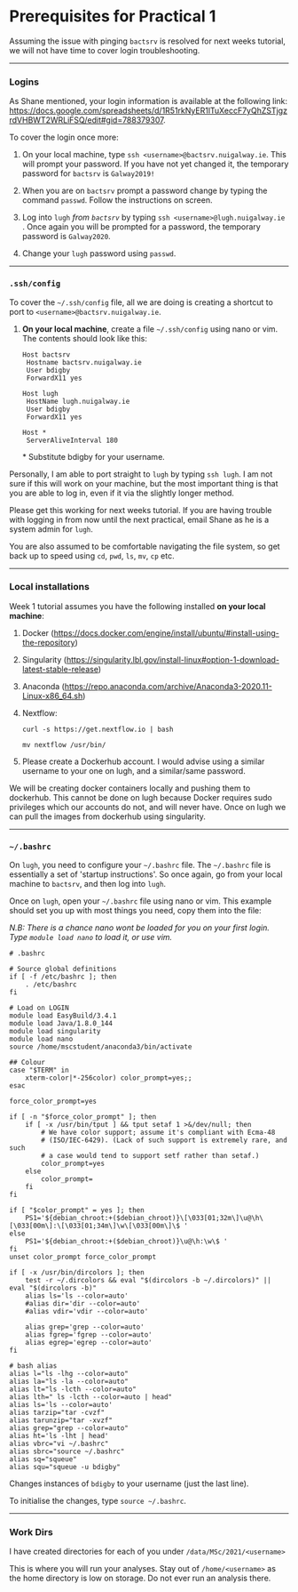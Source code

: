 # Prerequisites for Practical 1

Assuming the issue with pinging `bactsrv` is resolved for next weeks tutorial, we will not have time to cover login troubleshooting.

***

### Logins

As Shane mentioned, your login information is available at the following link: https://docs.google.com/spreadsheets/d/1R51rkNyER1lTuXeccF7yQhZSTjgzrdVHBWT2WRLiFSQ/edit#gid=788379307.

To cover the login once more:

1. On your local machine, type `ssh <username>@bactsrv.nuigalway.ie`. This will prompt your password. If you have not yet changed it, the temporary password for `bactsrv` is `Galway2019!`

2. When you are on `bactsrv` prompt a password change by typing the command `passwd`. Follow the instructions on screen. 
3. Log into `lugh` *from `bactsrv`* by typing `ssh <username>@lugh.nuigalway.ie` . Once again you will be prompted for a password, the temporary password is `Galway2020`.
4. Change your `lugh` password using `passwd`.

***

### `.ssh/config`

To cover the `~/.ssh/config` file, all we are doing is creating a shortcut to port to `<username>@bactsrv.nuigalway.ie`.

1. **On your local machine**, create a file `~/.ssh/config` using nano or vim. The contents should look like this:

   ```
   Host bactsrv
   	Hostname bactsrv.nuigalway.ie
   	User bdigby
   	ForwardX11 yes
   
   Host lugh
   	HostName lugh.nuigalway.ie
   	User bdigby
   	ForwardX11 yes
   
   Host *
   	ServerAliveInterval 180
   ```

   \* Substitute bdigby for your username. 

Personally, I am able to port straight to `lugh` by typing `ssh lugh`. I am not sure if this will work on your machine, but the most important thing is that you are able to log in, even if it via the slightly longer method. 

Please get this working for next weeks tutorial. If you are having trouble with logging in from now until the next practical, email Shane as he is a system admin for `lugh`. 

You are also assumed to be comfortable navigating the file system, so get back up to speed using `cd`, `pwd`, `ls`, `mv`, `cp` etc. 

***

### Local installations

Week 1 tutorial assumes you have the following installed **on your local machine**:

1. Docker (https://docs.docker.com/engine/install/ubuntu/#install-using-the-repository)

2. Singularity (https://singularity.lbl.gov/install-linux#option-1-download-latest-stable-release)

3. Anaconda (https://repo.anaconda.com/archive/Anaconda3-2020.11-Linux-x86_64.sh)

4. Nextflow:

   ```
   curl -s https://get.nextflow.io | bash
   
   mv nextflow /usr/bin/
   ```

5. Please create a Dockerhub account. I would advise using a similar username to your one on lugh, and a similar/same password.

We will be creating docker containers locally and pushing them to dockerhub. This cannot be done on lugh because Docker requires sudo privileges which our accounts do not, and will never have. Once on lugh we can pull the images from dockerhub using singularity. 

***

### `~/.bashrc`

On `lugh`, you need to configure your `~/.bashrc` file. The `~/.bashrc` file is essentially a set of 'startup instructions'. So once again, go from your local machine to `bactsrv`, and then log into `lugh`. 

Once on `lugh`, open your `~/.bashrc` file using nano or vim. This example should set you up with most things you need, copy them into the file:

*N.B: There is a chance nano wont be loaded for you on your first login. Type `module load nano` to load it, or use vim.*

```
# .bashrc

# Source global definitions
if [ -f /etc/bashrc ]; then
	. /etc/bashrc
fi

# Load on LOGIN
module load EasyBuild/3.4.1
module load Java/1.8.0_144
module load singularity
module load nano
source /home/mscstudent/anaconda3/bin/activate

## Colour 
case "$TERM" in
    xterm-color|*-256color) color_prompt=yes;;
esac

force_color_prompt=yes

if [ -n "$force_color_prompt" ]; then
    if [ -x /usr/bin/tput ] && tput setaf 1 >&/dev/null; then
        # We have color support; assume it's compliant with Ecma-48
        # (ISO/IEC-6429). (Lack of such support is extremely rare, and such
        # a case would tend to support setf rather than setaf.)
        color_prompt=yes
    else
        color_prompt=
    fi
fi

if [ "$color_prompt" = yes ]; then
    PS1='${debian_chroot:+($debian_chroot)}\[\033[01;32m\]\u@\h\[\033[00m\]:\[\033[01;34m\]\w\[\033[00m\]\$ '
else
    PS1='${debian_chroot:+($debian_chroot)}\u@\h:\w\$ '
fi
unset color_prompt force_color_prompt

if [ -x /usr/bin/dircolors ]; then
    test -r ~/.dircolors && eval "$(dircolors -b ~/.dircolors)" || eval "$(dircolors -b)"
    alias ls='ls --color=auto'
    #alias dir='dir --color=auto'
    #alias vdir='vdir --color=auto'

    alias grep='grep --color=auto'
    alias fgrep='fgrep --color=auto'
    alias egrep='egrep --color=auto'
fi

# bash alias
alias l="ls -lhg --color=auto"
alias la="ls -la --color=auto"
alias lt="ls -lcth --color=auto"
alias lth=" ls -lcth --color=auto | head"
alias ls='ls --color=auto'
alias tarzip="tar -cvzf"
alias tarunzip="tar -xvzf"
alias grep="grep --color=auto"
alias ht='ls -lht | head'
alias vbrc="vi ~/.bashrc"
alias sbrc="source ~/.bashrc"
alias sq="squeue"
alias squ="squeue -u bdigby"
```

Changes instances of `bdigby` to your username (just the last line). 

To initialise the changes, type `source ~/.bashrc`. 

***

### Work Dirs

I have created directories for each of you under `/data/MSc/2021/<username>`

This is where you will run your analyses. Stay out of `/home/<username>` as the home directory is low on storage. Do not ever run an analysis there. 



